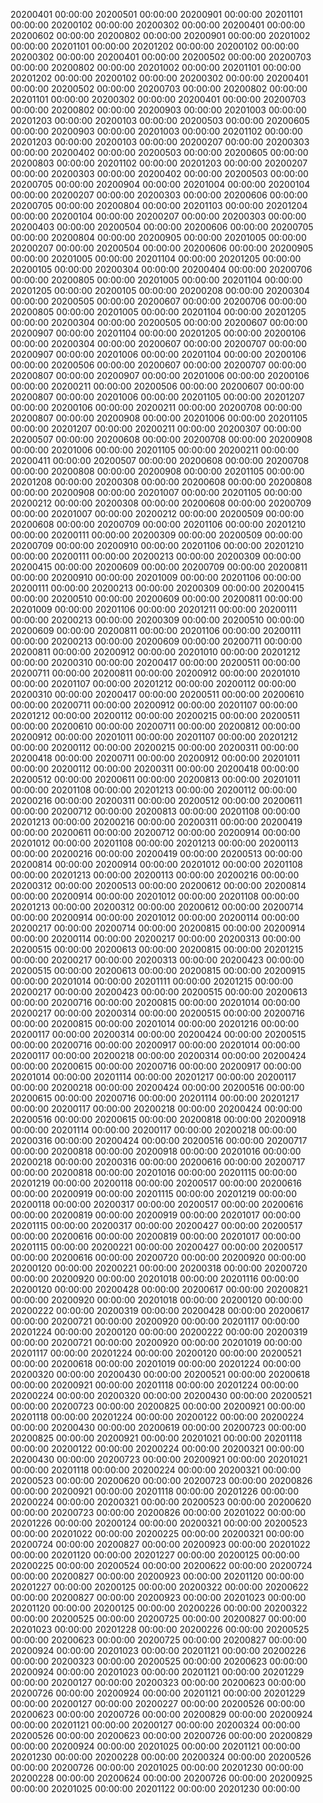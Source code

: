 
20200401 00:00:00
20200501 00:00:00
20200901 00:00:00
20201101 00:00:00
20200102 00:00:00
20200302 00:00:00
20200401 00:00:00
20200602 00:00:00
20200802 00:00:00
20200901 00:00:00
20201002 00:00:00
20201101 00:00:00
20201202 00:00:00
20200102 00:00:00
20200302 00:00:00
20200401 00:00:00
20200502 00:00:00
20200703 00:00:00
20200802 00:00:00
20201002 00:00:00
20201101 00:00:00
20201202 00:00:00
20200102 00:00:00
20200302 00:00:00
20200401 00:00:00
20200502 00:00:00
20200703 00:00:00
20200802 00:00:00
20201101 00:00:00
20200302 00:00:00
20200401 00:00:00
20200703 00:00:00
20200802 00:00:00
20200903 00:00:00
20201003 00:00:00
20201203 00:00:00
20200103 00:00:00
20200503 00:00:00
20200605 00:00:00
20200903 00:00:00
20201003 00:00:00
20201102 00:00:00
20201203 00:00:00
20200103 00:00:00
20200207 00:00:00
20200303 00:00:00
20200402 00:00:00
20200503 00:00:00
20200605 00:00:00
20200803 00:00:00
20201102 00:00:00
20201203 00:00:00
20200207 00:00:00
20200303 00:00:00
20200402 00:00:00
20200503 00:00:00
20200705 00:00:00
20200904 00:00:00
20201004 00:00:00
20200104 00:00:00
20200207 00:00:00
20200303 00:00:00
20200606 00:00:00
20200705 00:00:00
20200804 00:00:00
20201103 00:00:00
20201204 00:00:00
20200104 00:00:00
20200207 00:00:00
20200303 00:00:00
20200403 00:00:00
20200504 00:00:00
20200606 00:00:00
20200705 00:00:00
20200804 00:00:00
20200905 00:00:00
20201005 00:00:00
20200207 00:00:00
20200504 00:00:00
20200606 00:00:00
20200905 00:00:00
20201005 00:00:00
20201104 00:00:00
20201205 00:00:00
20200105 00:00:00
20200304 00:00:00
20200404 00:00:00
20200706 00:00:00
20200805 00:00:00
20201005 00:00:00
20201104 00:00:00
20201205 00:00:00
20200105 00:00:00
20200208 00:00:00
20200304 00:00:00
20200505 00:00:00
20200607 00:00:00
20200706 00:00:00
20200805 00:00:00
20201005 00:00:00
20201104 00:00:00
20201205 00:00:00
20200304 00:00:00
20200505 00:00:00
20200607 00:00:00
20200907 00:00:00
20201104 00:00:00
20201205 00:00:00
20200106 00:00:00
20200304 00:00:00
20200607 00:00:00
20200707 00:00:00
20200907 00:00:00
20201006 00:00:00
20201104 00:00:00
20200106 00:00:00
20200506 00:00:00
20200607 00:00:00
20200707 00:00:00
20200807 00:00:00
20200907 00:00:00
20201006 00:00:00
20200106 00:00:00
20200211 00:00:00
20200506 00:00:00
20200607 00:00:00
20200807 00:00:00
20201006 00:00:00
20201105 00:00:00
20201207 00:00:00
20200106 00:00:00
20200211 00:00:00
20200708 00:00:00
20200807 00:00:00
20200908 00:00:00
20201006 00:00:00
20201105 00:00:00
20201207 00:00:00
20200211 00:00:00
20200307 00:00:00
20200507 00:00:00
20200608 00:00:00
20200708 00:00:00
20200908 00:00:00
20201006 00:00:00
20201105 00:00:00
20200211 00:00:00
20200411 00:00:00
20200507 00:00:00
20200608 00:00:00
20200708 00:00:00
20200808 00:00:00
20200908 00:00:00
20201105 00:00:00
20201208 00:00:00
20200308 00:00:00
20200608 00:00:00
20200808 00:00:00
20200908 00:00:00
20201007 00:00:00
20201105 00:00:00
20200212 00:00:00
20200308 00:00:00
20200608 00:00:00
20200709 00:00:00
20201007 00:00:00
20200212 00:00:00
20200509 00:00:00
20200608 00:00:00
20200709 00:00:00
20201106 00:00:00
20201210 00:00:00
20200111 00:00:00
20200309 00:00:00
20200509 00:00:00
20200709 00:00:00
20200910 00:00:00
20201106 00:00:00
20201210 00:00:00
20200111 00:00:00
20200213 00:00:00
20200309 00:00:00
20200415 00:00:00
20200609 00:00:00
20200709 00:00:00
20200811 00:00:00
20200910 00:00:00
20201009 00:00:00
20201106 00:00:00
20200111 00:00:00
20200213 00:00:00
20200309 00:00:00
20200415 00:00:00
20200510 00:00:00
20200609 00:00:00
20200811 00:00:00
20201009 00:00:00
20201106 00:00:00
20201211 00:00:00
20200111 00:00:00
20200213 00:00:00
20200309 00:00:00
20200510 00:00:00
20200609 00:00:00
20200811 00:00:00
20201106 00:00:00
20200111 00:00:00
20200213 00:00:00
20200609 00:00:00
20200711 00:00:00
20200811 00:00:00
20200912 00:00:00
20201010 00:00:00
20201212 00:00:00
20200310 00:00:00
20200417 00:00:00
20200511 00:00:00
20200711 00:00:00
20200811 00:00:00
20200912 00:00:00
20201010 00:00:00
20201107 00:00:00
20201212 00:00:00
20200112 00:00:00
20200310 00:00:00
20200417 00:00:00
20200511 00:00:00
20200610 00:00:00
20200711 00:00:00
20200912 00:00:00
20201107 00:00:00
20201212 00:00:00
20200112 00:00:00
20200215 00:00:00
20200511 00:00:00
20200610 00:00:00
20200711 00:00:00
20200812 00:00:00
20200912 00:00:00
20201011 00:00:00
20201107 00:00:00
20201212 00:00:00
20200112 00:00:00
20200215 00:00:00
20200311 00:00:00
20200418 00:00:00
20200711 00:00:00
20200912 00:00:00
20201011 00:00:00
20200112 00:00:00
20200311 00:00:00
20200418 00:00:00
20200512 00:00:00
20200611 00:00:00
20200813 00:00:00
20201011 00:00:00
20201108 00:00:00
20201213 00:00:00
20200112 00:00:00
20200216 00:00:00
20200311 00:00:00
20200512 00:00:00
20200611 00:00:00
20200712 00:00:00
20200813 00:00:00
20201108 00:00:00
20201213 00:00:00
20200216 00:00:00
20200311 00:00:00
20200419 00:00:00
20200611 00:00:00
20200712 00:00:00
20200914 00:00:00
20201012 00:00:00
20201108 00:00:00
20201213 00:00:00
20200113 00:00:00
20200216 00:00:00
20200419 00:00:00
20200513 00:00:00
20200814 00:00:00
20200914 00:00:00
20201012 00:00:00
20201108 00:00:00
20201213 00:00:00
20200113 00:00:00
20200216 00:00:00
20200312 00:00:00
20200513 00:00:00
20200612 00:00:00
20200814 00:00:00
20200914 00:00:00
20201012 00:00:00
20201108 00:00:00
20201213 00:00:00
20200312 00:00:00
20200612 00:00:00
20200714 00:00:00
20200914 00:00:00
20201012 00:00:00
20200114 00:00:00
20200217 00:00:00
20200714 00:00:00
20200815 00:00:00
20200914 00:00:00
20200114 00:00:00
20200217 00:00:00
20200313 00:00:00
20200515 00:00:00
20200613 00:00:00
20200815 00:00:00
20201215 00:00:00
20200217 00:00:00
20200313 00:00:00
20200423 00:00:00
20200515 00:00:00
20200613 00:00:00
20200815 00:00:00
20200915 00:00:00
20201014 00:00:00
20201111 00:00:00
20201215 00:00:00
20200217 00:00:00
20200423 00:00:00
20200515 00:00:00
20200613 00:00:00
20200716 00:00:00
20200815 00:00:00
20201014 00:00:00
20200217 00:00:00
20200314 00:00:00
20200515 00:00:00
20200716 00:00:00
20200815 00:00:00
20201014 00:00:00
20201216 00:00:00
20200117 00:00:00
20200314 00:00:00
20200424 00:00:00
20200515 00:00:00
20200716 00:00:00
20200917 00:00:00
20201014 00:00:00
20200117 00:00:00
20200218 00:00:00
20200314 00:00:00
20200424 00:00:00
20200615 00:00:00
20200716 00:00:00
20200917 00:00:00
20201014 00:00:00
20201114 00:00:00
20201217 00:00:00
20200117 00:00:00
20200218 00:00:00
20200424 00:00:00
20200516 00:00:00
20200615 00:00:00
20200716 00:00:00
20201114 00:00:00
20201217 00:00:00
20200117 00:00:00
20200218 00:00:00
20200424 00:00:00
20200516 00:00:00
20200615 00:00:00
20200818 00:00:00
20200918 00:00:00
20201114 00:00:00
20200117 00:00:00
20200218 00:00:00
20200316 00:00:00
20200424 00:00:00
20200516 00:00:00
20200717 00:00:00
20200818 00:00:00
20200918 00:00:00
20201016 00:00:00
20200218 00:00:00
20200316 00:00:00
20200616 00:00:00
20200717 00:00:00
20200818 00:00:00
20201016 00:00:00
20201115 00:00:00
20201219 00:00:00
20200118 00:00:00
20200517 00:00:00
20200616 00:00:00
20200919 00:00:00
20201115 00:00:00
20201219 00:00:00
20200118 00:00:00
20200317 00:00:00
20200517 00:00:00
20200616 00:00:00
20200819 00:00:00
20200919 00:00:00
20201017 00:00:00
20201115 00:00:00
20200317 00:00:00
20200427 00:00:00
20200517 00:00:00
20200616 00:00:00
20200819 00:00:00
20201017 00:00:00
20201115 00:00:00
20200221 00:00:00
20200427 00:00:00
20200517 00:00:00
20200616 00:00:00
20200720 00:00:00
20200920 00:00:00
20200120 00:00:00
20200221 00:00:00
20200318 00:00:00
20200720 00:00:00
20200920 00:00:00
20201018 00:00:00
20201116 00:00:00
20200120 00:00:00
20200428 00:00:00
20200617 00:00:00
20200821 00:00:00
20200920 00:00:00
20201018 00:00:00
20200120 00:00:00
20200222 00:00:00
20200319 00:00:00
20200428 00:00:00
20200617 00:00:00
20200721 00:00:00
20200920 00:00:00
20201117 00:00:00
20201224 00:00:00
20200120 00:00:00
20200222 00:00:00
20200319 00:00:00
20200721 00:00:00
20200920 00:00:00
20201019 00:00:00
20201117 00:00:00
20201224 00:00:00
20200120 00:00:00
20200521 00:00:00
20200618 00:00:00
20201019 00:00:00
20201224 00:00:00
20200320 00:00:00
20200430 00:00:00
20200521 00:00:00
20200618 00:00:00
20200921 00:00:00
20201118 00:00:00
20201224 00:00:00
20200224 00:00:00
20200320 00:00:00
20200430 00:00:00
20200521 00:00:00
20200723 00:00:00
20200825 00:00:00
20200921 00:00:00
20201118 00:00:00
20201224 00:00:00
20200122 00:00:00
20200224 00:00:00
20200430 00:00:00
20200619 00:00:00
20200723 00:00:00
20200825 00:00:00
20200921 00:00:00
20201021 00:00:00
20201118 00:00:00
20200122 00:00:00
20200224 00:00:00
20200321 00:00:00
20200430 00:00:00
20200723 00:00:00
20200921 00:00:00
20201021 00:00:00
20201118 00:00:00
20200224 00:00:00
20200321 00:00:00
20200523 00:00:00
20200620 00:00:00
20200723 00:00:00
20200826 00:00:00
20200921 00:00:00
20201118 00:00:00
20201226 00:00:00
20200224 00:00:00
20200321 00:00:00
20200523 00:00:00
20200620 00:00:00
20200723 00:00:00
20200826 00:00:00
20201022 00:00:00
20201226 00:00:00
20200124 00:00:00
20200321 00:00:00
20200523 00:00:00
20201022 00:00:00
20200225 00:00:00
20200321 00:00:00
20200724 00:00:00
20200827 00:00:00
20200923 00:00:00
20201022 00:00:00
20201120 00:00:00
20201227 00:00:00
20200125 00:00:00
20200225 00:00:00
20200524 00:00:00
20200622 00:00:00
20200724 00:00:00
20200827 00:00:00
20200923 00:00:00
20201120 00:00:00
20201227 00:00:00
20200125 00:00:00
20200322 00:00:00
20200622 00:00:00
20200827 00:00:00
20200923 00:00:00
20201023 00:00:00
20201120 00:00:00
20200125 00:00:00
20200226 00:00:00
20200322 00:00:00
20200525 00:00:00
20200725 00:00:00
20200827 00:00:00
20201023 00:00:00
20201228 00:00:00
20200226 00:00:00
20200525 00:00:00
20200623 00:00:00
20200725 00:00:00
20200827 00:00:00
20200924 00:00:00
20201023 00:00:00
20201121 00:00:00
20200226 00:00:00
20200323 00:00:00
20200525 00:00:00
20200623 00:00:00
20200924 00:00:00
20201023 00:00:00
20201121 00:00:00
20201229 00:00:00
20200127 00:00:00
20200323 00:00:00
20200623 00:00:00
20200726 00:00:00
20200924 00:00:00
20201121 00:00:00
20201229 00:00:00
20200127 00:00:00
20200227 00:00:00
20200526 00:00:00
20200623 00:00:00
20200726 00:00:00
20200829 00:00:00
20200924 00:00:00
20201121 00:00:00
20200127 00:00:00
20200324 00:00:00
20200526 00:00:00
20200623 00:00:00
20200726 00:00:00
20200829 00:00:00
20200924 00:00:00
20201025 00:00:00
20201121 00:00:00
20201230 00:00:00
20200228 00:00:00
20200324 00:00:00
20200526 00:00:00
20200726 00:00:00
20201025 00:00:00
20201230 00:00:00
20200228 00:00:00
20200624 00:00:00
20200726 00:00:00
20200925 00:00:00
20201025 00:00:00
20201122 00:00:00
20201230 00:00:00